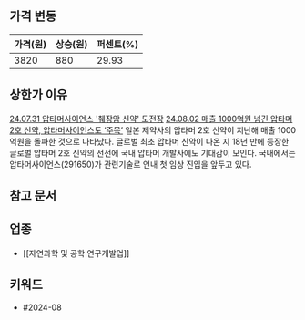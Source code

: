 ## 가격 변동
| 가격(원) | 상승(원) | 퍼센트(%) |
| ----- | ----- | ------ |
| 3820  | 880   | 29.93  |
## 상한가 이유
[24.07.31 압타머사이언스 '췌장암 신약' 도전장](https://n.news.naver.com/mnews/article/008/0005070939)
[24.08.02 매출 1000억원 넘긴 압타머 2호 신약, 압타머사이언스도 ‘주목’](https://n.news.naver.com/mnews/article/018/0005803206)
일본 제약사의 압타머 2호 신약이 지난해 매출 1000억원을 돌파한 것으로 나타났다. 글로벌 최초 압타머 신약이 나온 지 18년 만에 등장한 글로벌 압타머 2호 신약의 선전에 국내 압타머 개발사에도 기대감이 모인다. 국내에서는 압타머사이언스(291650)가 관련기술로 연내 첫 임상 진입을 앞두고 있다.
## 참고 문서
## 업종
- [[자연과학 및 공학 연구개발업]]
## 키워드
- #2024-08 